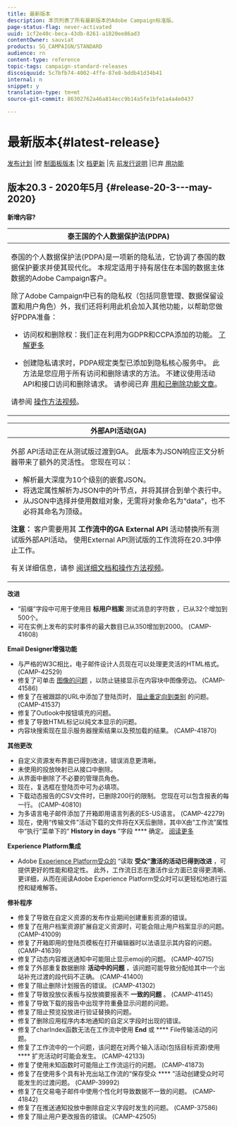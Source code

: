 ```yaml
---
title: 最新版本
description: 本页列表了所有最新版本的Adobe Campaign标准版。
page-status-flag: never-activated
uuid: 1cf2e40c-beca-43db-8261-a1820ee86ad3
contentOwner: sauviat
products: SG_CAMPAIGN/STANDARD
audience: rn
content-type: reference
topic-tags: campaign-standard-releases
discoiquuid: 5c7bfb74-4002-4ffe-87e8-bddb41d34b41
internal: n
snippet: y
translation-type: tm+mt
source-git-commit: 86302762a46a814ecc9b14a5fe1bfe1a4a4e0437

---
```



# 最新版本{#latest-release}

[发布计划](../../rn/using/release-planning.md) |控 [制面板版本](https://docs.adobe.com/content/help/en/control-panel/using/release-notes.html) |文 [档更新](../../rn/using/documentation-updates.md) |先 [前发行说明](../../rn/using/release-notes-2020.md) |已弃 [用功能](../../rn/using/deprecated-features.md)

## 版本20.3 - 2020年5月 {#release-20-3---may-2020}

**新增内容?**

<table> 
<thead> 
<tr> 
<th> <strong>泰王国的个人数据保护法(PDPA)</strong><br /> </th> 
</tr> 
</thead> 
<tbody> 
<tr> 
<td> <p>泰国的个人数据保护法(PDPA)是一项新的隐私法，它协调了泰国的数据保护要求并使其现代化。 本规定适用于持有居住在本国的数据主体数据的Adobe Campaign客户。</p>
<p>除了Adobe Campaign中已有的隐私权（包括同意管理、数据保留设置和用户角色）外，我们还将利用此机会加入其他功能，以帮助您做好PDPA准备：</p>
<ul>
<li>访问权和删除权：我们正在利用为GDPR和CCPA添加的功能。 <a href="https://helpx.adobe.com/content/help/en/campaign/kb/acs-privacy.html#righttoaccess">了解更多</a> </li>
<li><p>创建隐私请求时，PDPA规定类型已添加到隐私核心服务中。 此方法是您应用于所有访问和删除请求的方法。 不建议使用活动API和接口访问和删除请求。  请参阅已弃 <a href="../../rn/using/deprecated-features.md">用和已删除功能文章</a>。</p></li>
</ul>
<p>请参阅 <a href="https://docs.adobe.com/content/help/en/campaign-learn/campaign-standard-tutorials/privacy/privacy-overview.html">操作方法视频</a>。</p>
</td> 
</tr> 
</tbody> 
</table>

<table> 
<thead> 
<tr> 
<th> <strong>外部API活动(GA)</strong><br /> </th> 
</tr> 
</thead> 
<tbody> 
<tr> 
  <td> <p>外部 <strong></strong> API活动正在从测试版过渡到GA。 此版本为JSON响应正文分析器带来了额外的灵活性。 您现在可以：</p>
<ul>
<li>解析最大深度为10个级别的嵌套JSON。 </li>
<li>将选定属性解析为JSON中的叶节点，并将其拼合到单个表行中。</li>
<li>从JSON中选择并使用数组对象，无需将对象命名为“data”，也不必将其命名为顶级。</li>
</ul>
<p><strong>注意：</strong> 客户需要用其 <strong>工作流中的GA External API</strong> 活动替换所有测试版外部API活动。  使用External API测试版的工作流将在20.3中停止工作。</p>
<p>有关详细信息，请参 <a href="../../automating/using/external-api.md">阅详细文档</a><a href="https://docs.adobe.com/content/help/en/campaign-learn/campaign-standard-tutorials/managing-processes-and-data/data-management-activities/external-api-activity.html">和操作方法视频</a>。</p>
</td> 
</tr> 
</tbody> 
</table>

**改进**

* “前缀”字段中可用于使用目 **标用户档案** 测试消息的字符数 [](../../sending/using/testing-messages-using-target.md) ，已从32个增加到500个。
* 可在实例上发布的实时事件的最大数目已从350增加到2000。 (CAMP-41608)

**Email Designer增强功能**

* 与严格的W3C相比，电子邮件设计人员现在可以处理更灵活的HTML格式。 (CAMP-42529)
* 修复了可单击 [图像的问题](../../designing/using/links.md#inserting-a-link) ，以防止链接显示在内容块中图像旁边。 (CAMP-41586)
* 修复了在被跟踪的URL中添加了登陆页时， [阻止重定向到类别](../../designing/using/links.md#about-tracked-urls) 的问题。 (CAMP-41537)
* 修复了Outlook中按钮填充的问题。
* 修复了导致HTML标记以纯文本显示的问题。
* 内容块搜索现在显示服务器搜索结果以及预加载的结果。 (CAMP-41870)

**其他更改**

* 自定义资源发布界面已得到改进，错误消息更清晰。
* 未使用的投放映射已从接口中删除。
* 从界面中删除了不必要的管理员角色。
* 现在，复选框在登陆页中可为必填项。
* 下载动态报告的CSV文件时，已删除200行的限制。 您现在可以包含报表的每一行。 (CAMP-40810)
* 为多语言电子邮件添加了开箱即用语言列表的ES-US语言。 (CAMP-42279)
* 现在，使用“传输文件”活动下载的文件将在X天后删除，其中X由“工作流”属性中“执行”菜单下的“ **History in days** ”字段 **** 确定。 [阅读更多](../../automating/using/executing-a-workflow.md#workflow-properties)

**Experience Platform集成**

* Adobe [Experience Platform受众的](../../automating/using/aep-targeting-audiences.md) “读取 **受众”激活的活动已得到改进** ，可提供更好的性能和稳定性。 此外，工作流日志在激活作业方面已变得更清晰、更详细，从而在阅读Adobe Experience Platform受众时可以更轻松地进行监控和疑难解答。

**修补程序**

* 修复了导致在自定义资源的发布作业期间创建重影资源的错误。
* 修复了在用户档案资源扩展自定义资源时，可能会阻止用户档案显示的问题。 (CAMP-41009)
* 修复了开箱即用的登陆页模板在打开编辑器时以法语显示其内容的问题。 (CAMP-41639)
* 修复了动态内容推送通知中可能阻止显示emoji的问题。 (CAMP-40715)
* 修复了外部重复数据删除 **活动中的问题** ，该问题可能导致分配给其中一个出站补充过渡的段代码不正确。 (CAMP-41400)
* 修复了阻止删除计划报告的错误。 (CAMP-41302)
* 修复了导致投放仪表板与投放摘要报表不 **一致的问题** 。 (CAMP-41145)
* 修复了导致下载的报告中出现字符重叠显示问题的问题。
* 修复了阻止预览投放进行验证替换的问题。
* 修复了删除应用程序内本地通知的自定义字段时出现的错误。
* 修复了charIndex函数无法在工作流中使用 **End** 或 **** File传输活动的问题。
* 修复了工作流中的一个问题，该问题在对两个输入活动(包括目标资源)使用 **** 扩充活动时可能会发生。 (CAMP-42133)
* 修复了使用未知函数时可能阻止工作流运行的问题。 (CAMP-41873)
* 修复了在使用多个具有补充出站工作流的“保存受众 **** ”活动创建受众时可能发生的过渡问题。 (CAMP-39992)
* 修复了在交易电子邮件中使用个性化时导致数据不一致的问题。 (CAMP-41842)
* 修复了在推送通知投放中删除自定义字段时发生的问题。 (CAMP-37586)
* 修复了阻止用户更改报告的错误。 (CAMP-42505)
